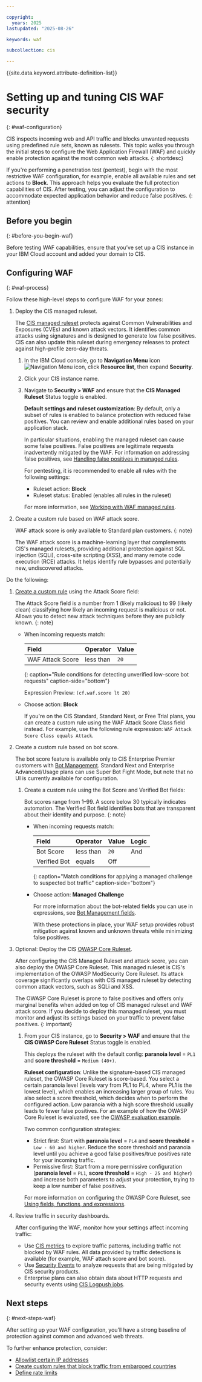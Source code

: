 ```yaml
---

copyright:
  years: 2025
lastupdated: "2025-08-26"

keywords: waf 

subcollection: cis

---
```


{{site.data.keyword.attribute-definition-list}}

# Setting up and tuning CIS WAF security 
{: #waf-configuration}

CIS inspects incoming web and API traffic and blocks unwanted requests using predefined rule sets, known as rulesets. This topic walks you through the initial steps to configure the Web Application Firewall (WAF) and quickly enable protection against the most common web attacks.
{: shortdesc}

If you're performing a penetration test (pentest), begin with the most restrictive WAF configuration, for example, enable all available rules and set actions to **Block**. This approach helps you evaluate the full protection capabilities of CIS. After testing, you can adjust the configuration to accommodate expected application behavior and reduce false positives.
{: attention}
  
## Before you begin
{: #before-you-begin-waf}

Before testing WAF capabilities, ensure that you’ve set up a CIS instance in your IBM Cloud account and added your domain to CIS.

## Configuring WAF 
{: #waf-process}

Follow these high-level steps to configure WAF for your zones:

1. Deploy the CIS managed ruleset.

   The [CIS managed ruleset](/docs/cis?topic=cis-managed-rules-overview&interface=ui#managed-rulesets) protects against Common Vulnerabilities and Exposures (CVEs) and known attack vectors. It identifies common attacks using signatures and is designed to generate low false positives. CIS can also update this ruleset during emergency releases to protect against high-profile zero-day threats.

   1. In the IBM Cloud console, go to **Navigation Menu** icon![Navigation Menu icon](../icons/icon_hamburger.svg), click **Resource list**, then expand **Security**. 
   1. Click your CIS instance name.
   1. Navigate to **Security > WAF** and ensure that the **CIS Managed Ruleset** Status toggle is enabled.

      **Default settings and ruleset customization**: By default, only a subset of rules is enabled to balance protection with reduced false positives. You can review and enable additional rules based on your application stack.

      In particular situations, enabling the managed ruleset can cause some false positives. False positives are legitimate requests inadvertently mitigated by the WAF. For information on addressing false positives, see [Handling false positives in managed rules](/docs/cis?topic=cis-handling-false-positives-managed-rules).

      For pentesting, it is recommended to enable all rules with the following settings:

         * Ruleset action: **Block**
         * Ruleset status: Enabled (enables all rules in the ruleset)

      For more information, see [Working with WAF managed rules](/docs/cis?group=working-with-waf-managed-rules).

1. Create a custom rule based on WAF attack score.

   WAF attack score is only available to Standard plan customers.
   {: note}
   
   The WAF attack score is a machine-learning layer that complements CIS's managed rulesets, providing additional protection against SQL injection (SQLi), cross-site scripting (XSS), and many remote code execution (RCE) attacks. It helps identify rule bypasses and potentially new, undiscovered attacks.

  Do the following: 

   1. [Create a custom rule](/docs/cis?topic=cis-about-waf-custom-rules&interface=ui) using the Attack Score field:

      The Attack Score field is a number from 1 (likely malicious) to 99 (likely clean) classifying how likely an incoming request is malicious or not. Allows you to detect new attack techniques before they are publicly known.
      {: note}

      * When incoming requests match:

         | Field | Operator | Value |
         |:------------| :-----------|:----------| 
         | WAF Attack Score | less than | `20` |
         {: caption="Rule conditions for detecting unverified low-score bot requests" caption-side="bottom"}
 
        Expression Preview:  `(cf.waf.score lt 20)`

      * Choose action: **Block**

         If you're on the CIS Standard, Standard Next, or Free Trial plans, you can create a custom rule using the WAF Attack Score Class field instead. For example, use the following rule expression: `WAF Attack Score Class equals Attack`.

1. Create a custom rule based on bot score.

   The bot score feature is available only to CIS Enterprise Premier customers with [Bot Management](/docs/cis?topic=cis-about-bot-mgmt). Standard Next and Enterprise Advanced/Usage plans can use Super Bot Fight Mode, but note that no UI is currently available for configuration.

   1. Create a custom rule using the Bot Score and Verified Bot fields:
   
      Bot scores range from 1–99. A score below 30 typically indicates automation. The Verified Bot field identifies bots that are transparent about their identity and purpose.
      {: note}

      * When incoming requests match:
      
         | Field | Operator | Value | Logic |
         |:------------| :-----------|:----------|:----------| 
         | Bot Score | less than | `20` | And |
         | Verified Bot | equals | Off |   |
         {: caption="Match conditions for applying a managed challenge to suspected bot traffic" caption-side="bottom"}

      * Choose action: **Managed Challenge**

         For more information about the bot-related fields you can use in expressions, see [Bot Management fields](/docs/cis?topic=cis-bot-management-fields).

         With these protections in place, your WAF setup provides robust mitigation against known and unknown threats while minimizing false positives.

1. Optional: Deploy the CIS [OWASP Core Ruleset](/docs/cis?topic=cis-owasp-rule-set-for-waf).

   After configuring the CIS Managed Ruleset and attack score, you can also deploy the OWASP Core Ruleset. This managed ruleset is CIS's implementation of the OWASP ModSecurity Core Ruleset. Its attack coverage significantly overlaps with CIS managed ruleset by detecting common attack vectors, such as SQLi and XSS.

   The OWASP Core Ruleset is prone to false positives and offers only marginal benefits when added on top of CIS managed ruleset and WAF attack score. If you decide to deploy this managed ruleset, you must monitor and adjust its settings based on your traffic to prevent false positives.
   {: important}

   1. From your CIS instance, go to **Security > WAF** and ensure that the **CIS OWASP Core Ruleset** Status toggle is enabled.

      This deploys the ruleset with the default config: **paranoia level** = `PL1` and **score threshold** = `Medium (40+)`.

      **Ruleset configuration**: Unlike the signature-based CIS managed ruleset, the OWASP Core Ruleset is score-based. You select a certain paranoia level (levels vary from PL1 to PL4, where PL1 is the lowest level), which enables an increasing larger group of rules. You also select a score threshold, which decides when to perform the configured action. Low paranoia with a high score threshold usually leads to fewer false positives. For an example of how the OWASP Core Ruleset is evaluated, see the [OWASP evaluation example](/docs/cis?topic=cis-owasp-evaluation-example).

      Two common configuration strategies:

         * Strict first: Start with **paranoia level** = `PL4` and **score threshold** = `Low - 60 and higher`. Reduce the score threshold and paranoia level until you achieve a good false positives/true positives rate for your incoming traffic.
         * Permissive first: Start from a more permissive configuration (**paranoia level** = `PL1`, **score threshold** = `High - 25 and higher`) and increase both parameters to adjust your protection, trying to keep a low number of false positives.

      For more information on configuring the OWASP Core Ruleset, see [Using fields, functions, and expressions](/docs/cis?topic=cis-custom-rules-fields-and-expressions&interface=ui).
   
1. Review traffic in security dashboards.

   After configuring the WAF, monitor how your settings affect incoming traffic:

      * Use [CIS metrics](/docs/cis?group=metrics) to explore traffic patterns, including traffic not blocked by WAF rules. All data provided by traffic detections is available (for example, WAF attach score and bot score).
      * Use [Security Events](/docs/cis?topic=cis-using-the-cis-security-events-capability) to analyze requests that are being mitigated by CIS security products.
      * Enterprise plans can also obtain data about HTTP requests and security events using [CIS Logpush jobs](/docs/cis?topic=cis-logpush&interface=ui).

## Next steps
{: #next-steps-waf}

After setting up your WAF configuration, you’ll have a strong baseline of protection against common and advanced web threats.

To further enhance protection, consider:

* [Allowlist certain IP addresses](/docs/cis?topic=cis-cis-allowlisted-ip-addresses)
* [Create custom rules that block traffic from embargoed countries](/docs/cis?topic=cis-adhering-to-embargoed-countries&interface=cli#custom-rules-cli)
* [Define rate limits](/docs/cis?topic=cis-cis-rate-limiting&interface=ui)
